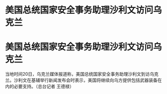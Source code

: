 # 美国总统国家安全事务助理沙利文访问乌克兰

# 美国总统国家安全事务助理沙利文访问乌克兰

当地时间20日，乌克兰媒体报道称，美国总统国家安全事务助理沙利文到访乌克兰。沙利文在基辅举行新闻发布会时表示，美国将继续向乌方提供包括武器装备在内的必要支持。（总台记者
王德禄）

